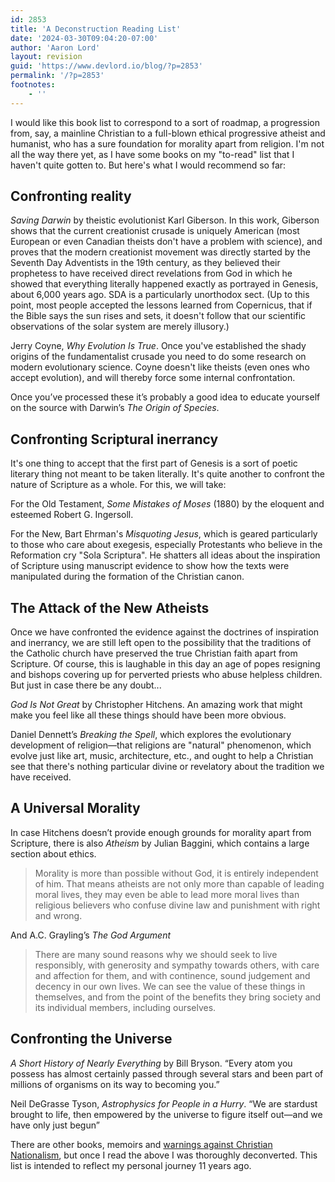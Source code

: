 ```yaml
---
id: 2853
title: 'A Deconstruction Reading List'
date: '2024-03-30T09:04:20-07:00'
author: 'Aaron Lord'
layout: revision
guid: 'https://www.devlord.io/blog/?p=2853'
permalink: '/?p=2853'
footnotes:
    - ''
---
```


<!-- wp:paragraph -->
<p>I would like this book list to correspond to a sort of roadmap, a progression from, say, a mainline Christian to a full-blown ethical progressive atheist and humanist, who has a sure foundation for morality apart from religion. I'm not all the way there yet, as I have some books on my "to-read" list that I haven't quite gotten to. But here's what I would recommend so far:</p>
<!-- /wp:paragraph -->

<!-- wp:heading -->
<h2 class="wp-block-heading">Confronting reality</h2>
<!-- /wp:heading -->

<!-- wp:paragraph -->
<p><em>Saving Darwin</em> by theistic evolutionist Karl Giberson. In this work, Giberson shows that the current creationist crusade is uniquely American (most European or even Canadian theists don't have a problem with science), and proves that the modern creationist movement was directly started by the Seventh Day Adventists in the 19th century, as they believed their prophetess to have received direct revelations from God in which he showed that everything literally happened exactly as portrayed in Genesis, about 6,000 years ago. SDA is a particularly unorthodox sect. (Up to this point, most people accepted the lessons learned from Copernicus, that if the Bible says the sun rises and sets, it doesn't follow that our scientific observations of the solar system are merely illusory.)</p>
<!-- /wp:paragraph -->

<!-- wp:paragraph -->
<p>Jerry Coyne, <em>Why Evolution Is True</em>. Once you've established the shady origins of the fundamentalist crusade you need to do some research on modern evolutionary science. Coyne doesn't like theists (even ones who accept evolution), and will thereby force some internal confrontation.</p>
<!-- /wp:paragraph -->

<!-- wp:paragraph -->
<p>Once you’ve processed these it’s probably a good idea to educate yourself on the source with Darwin’s <em>The Origin of Species</em>.</p>
<!-- /wp:paragraph -->

<!-- wp:heading -->
<h2 class="wp-block-heading">Confronting Scriptural inerrancy</h2>
<!-- /wp:heading -->

<!-- wp:paragraph -->
<p>It's one thing to accept that the first part of Genesis is a sort of poetic literary thing not meant to be taken literally. It's quite another to confront the nature of Scripture as a whole. For this, we will take:</p>
<!-- /wp:paragraph -->

<!-- wp:paragraph -->
<p>For the Old Testament, <em>Some Mistakes of Moses</em> (1880) by the eloquent and esteemed Robert G. Ingersoll.</p>
<!-- /wp:paragraph -->

<!-- wp:paragraph -->
<p>For the New, Bart Ehrman's <em>Misquoting Jesus</em>, which is geared particularly to those who care about exegesis, especially Protestants who believe in the Reformation cry "Sola Scriptura". He shatters all ideas about the inspiration of Scripture using manuscript evidence to show how the texts were manipulated during the formation of the Christian canon.</p>
<!-- /wp:paragraph -->

<!-- wp:heading -->
<h2 class="wp-block-heading">The Attack of the New Atheists</h2>
<!-- /wp:heading -->

<!-- wp:paragraph -->
<p>Once we have confronted the evidence against the doctrines of inspiration and&nbsp;inerrancy, we are still left open to the possibility that the traditions of the Catholic church have preserved the true Christian faith apart from Scripture. Of course, this is laughable in this day an age of popes resigning and bishops covering up for perverted priests who abuse helpless children. But just in case there be any doubt...</p>
<!-- /wp:paragraph -->

<!-- wp:paragraph -->
<p><em>God Is Not Great</em> by Christopher Hitchens. An amazing work that might make you feel like all these things should have been more obvious.</p>
<!-- /wp:paragraph -->

<!-- wp:paragraph -->
<p>Daniel Dennett’s <em>Breaking the Spell</em>, which explores the evolutionary development of religion—that religions are "natural" phenomenon, which evolve just like art, music, architecture, etc.,&nbsp;and ought to help a Christian see that there's nothing particular divine or revelatory about the tradition we have received.</p>
<!-- /wp:paragraph -->

<!-- wp:heading -->
<h2 class="wp-block-heading">A Universal Morality</h2>
<!-- /wp:heading -->

<!-- wp:paragraph -->
<p>In case Hitchens doesn’t provide enough grounds for morality apart from Scripture, there is also <em>Atheism</em> by Julian Baggini, which contains a large section about ethics.</p>
<!-- /wp:paragraph -->

<!-- wp:quote -->
<blockquote class="wp-block-quote"><!-- wp:paragraph -->
<p>Morality is more than possible without God, it is entirely independent of him. That means atheists are not only more than capable of leading moral lives, they may even be able to lead more moral lives than religious believers who confuse divine law and punishment with right and wrong.</p>
<!-- /wp:paragraph --></blockquote>
<!-- /wp:quote -->

<!-- wp:paragraph -->
<p>And A.C. Grayling’s <em>The God Argument</em></p>
<!-- /wp:paragraph -->

<!-- wp:quote -->
<blockquote class="wp-block-quote"><!-- wp:paragraph -->
<p>There are many sound reasons why we should seek to live responsibly, with generosity and sympathy towards others, with care and affection for them, and with continence, sound judgement and decency in our own lives. We can see the value of these things in themselves, and from the point of the benefits they bring society and its individual members, including ourselves.</p>
<!-- /wp:paragraph --></blockquote>
<!-- /wp:quote -->

<!-- wp:heading -->
<h2 class="wp-block-heading">Confronting the Universe</h2>
<!-- /wp:heading -->

<!-- wp:paragraph -->
<p><em>A Short History of Nearly Everything</em> by Bill Bryson. “Every atom you possess has almost certainly passed through several stars and been part of millions of organisms on its way to becoming you.”</p>
<!-- /wp:paragraph -->

<!-- wp:paragraph -->
<p>Neil DeGrasse Tyson, <em>Astrophysics for People in a Hurry</em>. “We are stardust brought to life, then empowered by the universe to figure itself out—and we have only just begun”</p>
<!-- /wp:paragraph -->

<!-- wp:paragraph -->
<p>There are other books, memoirs and <a href="/2024/03/12/the-kingdom-the-power-and-the-glory-book-review/">warnings against Christian Nationalism</a>, but once I read the above I was thoroughly deconverted. This list is intended to reflect my personal journey 11 years ago.</p>
<!-- /wp:paragraph -->